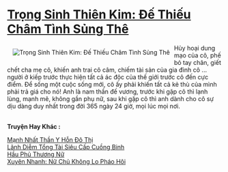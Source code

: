 <a href="https://truyenwiki.net/trong-sinh-thien-kim-de-thieu-cham-tinh-sung-the.35675/" title="Trọng Sinh Thiên Kim: Đế Thiếu Châm Tình Sủng Thê"><h1>Trọng Sinh Thiên Kim: Đế Thiếu Châm Tình Sủng Thê</h1></a><div style="display:table"><img align="right" style="float: left; padding: 10px;" src="https://truyenwiki.net/a/img/str/src/35675.jpg" alt="Trọng Sinh Thiên Kim: Đế Thiếu Châm Tình Sủng Thê">Hủy hoại dung mạo của cô, phế bỏ tay chân, giết chết cha mẹ cô, khiến anh trai cô câm, chiếm tài sản của gia đình cô ... người ở kiếp trước thực hiện tất cả ác độc của thế giới trước cô đến cực điểm. Để sống một cuộc sống mới, cô ấy phải khiến tất cả kẻ thù của mình phải trả giá cho nó! Anh là nam thần đế vương, trước khi gặp cô thì lạnh lùng, mạnh mẽ, không gần phụ nữ, sau khi gặp cô thì anh dành cho cô sự dịu dàng duy nhất trong đời 365 ngày 24 giờ, mọi lúc mọi nơi.</div><p><br><b>Truyện Hay Khác :</b></p><a href="https://truyenwiki.net/manh-nhat-than-y-hon-do-thi.36463/" alt="Mạnh Nhất Thần Y Hỗn Đô Thị">Mạnh Nhất Thần Y Hỗn Đô Thị</a><br/><a href="https://github.com/nownovels/topcv/tree/master/truyenhay/35443" alt="Lãnh Diễm Tổng Tài Siêu Cấp Cuồng Binh">Lãnh Diễm Tổng Tài Siêu Cấp Cuồng Binh</a><br/><a href="https://github.com/nownovels/topcv/tree/master/truyenhay/35694" alt="Hầu Phủ Thương Nữ">Hầu Phủ Thương Nữ</a><br/><a href="https://github.com/nownovels/topcv/tree/master/truyenhay/39160" alt="Xuyên Nhanh: Nữ Chủ Không Lo Pháo Hôi">Xuyên Nhanh: Nữ Chủ Không Lo Pháo Hôi</a><br/>
